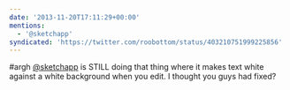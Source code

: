 ```yaml
---
date: '2013-11-20T17:11:29+00:00'
mentions:
  - '@sketchapp'
syndicated: 'https://twitter.com/roobottom/status/403210751999225856'
---
```

#argh [@sketchapp](https://twitter.com/@sketchapp) is STILL doing that thing where it makes text white against a white background when you edit. I thought you guys had fixed?
